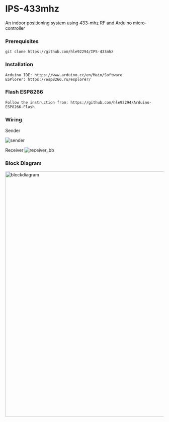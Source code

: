 # IPS-433mhz
An indoor positioning system using 433-mhz RF and Arduino micro-controller

### Prerequisites
```
git clone https://github.com/hle92294/IPS-433mhz
```
### Installation 
```  
Arduino IDE: https://www.arduino.cc/en/Main/Software
ESPlorer: https://esp8266.ru/esplorer/
```
### Flash ESP8266 
```
Follow the instruction from: https://github.com/hle92294/Arduino-ESP8266-Flash
```
### Wiring

Sender

![sender](https://user-images.githubusercontent.com/25969589/27216746-db19fd6a-522b-11e7-9db6-f84a5b202bed.png)

Receiver
![receiver_bb](https://user-images.githubusercontent.com/25969589/27233599-d4f8d80a-526e-11e7-8425-8f1b6144f575.png)

### Block Diagram 

<img width="777" alt="blockdiagram" src="https://user-images.githubusercontent.com/25969589/27232483-0bedd5c6-526b-11e7-806e-b97b809c5bf6.png">
